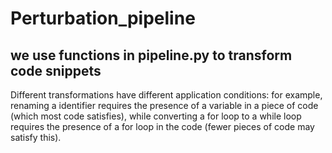 # Perturbation_pipeline
## we use functions in pipeline.py to transform code snippets
Different transformations have different application conditions: for example, renaming a identifier requires the presence of a variable in a piece of code (which most code satisfies), while converting a for loop to a while loop requires the presence of a for loop in the code (fewer pieces of code may satisfy this).